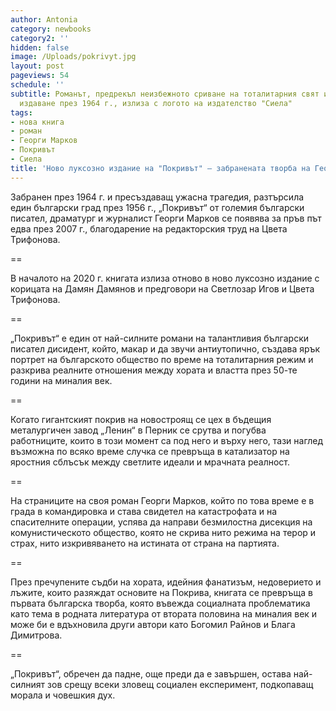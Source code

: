```yaml
---
author: Antonia
category: newbooks
category2: ''
hidden: false
image: /Uploads/pokrivyt.jpg
layout: post
pageviews: 54
schedule: ''
subtitle: Романът, предрекъл неизбежното сриване на тоталитарния свят и забранен за
  издаване през 1964 г., излиза с логото на издателство "Сиела"
tags:
- нова книга
- роман
- Георги Марков
- Покривът
- Сиела
title: 'Ново луксозно издание на "Покривът" – забранената творба на Георги Марков '
---
```


Забранен през 1964 г. и пресъздаващ ужасна трагедия, разтърсила един български град през 1956 г., „Покривът“ от големия български писател, драматург и журналист Георги Марков се появява за пръв път едва през 2007 г., благодарение на редакторския труд на Цвета Трифонова.

\==

В началото на 2020 г. книгата излиза отново в ново луксозно издание с корицата на Дамян Дамянов и предговори на Светлозар Игов и Цвета Трифонова.

\==

„Покривът“ е един от най-силните романи на талантливия български писател дисидент, който, макар и да звучи антиутопично, създава ярък портрет на българското общество по време на тоталитарния режим и разкрива реалните отношения между хората и властта през 50-те години на миналия век.

\==

Когато гигантският покрив на новостроящ се цех в бъдещия металургичен завод „Ленин“ в Перник се срутва и погубва работниците, които в този момент са под него и върху него, тази наглед възможна по всяко време случка се превръща в катализатор на яростния сблъсък между светлите идеали и мрачната реалност.

\==

На страниците на своя роман Георги Марков, който по това време е в града в командировка и става свидетел на катастрофата и на спасителните операции, успява да направи безмилостна дисекция на комунистическото общество, която не скрива нито режима на терор и страх, нито изкривяването на истината от страна на партията.

\==

През пречупените съдби на хората, идейния фанатизъм, недоверието и лъжите, които разяждат основите на Покрива, книгата се превръща в първата българска творба, която въвежда  социалната проблематика като тема в родната литература от втората половина на миналия век и може би е вдъхновила други автори като Богомил Райнов и Блага Димитрова.

\==

„Покривът“, обречен да падне, още преди да е завършен, остава най-силният зов срещу всеки зловещ социален експеримент, подкопаващ морала и човешкия дух.
